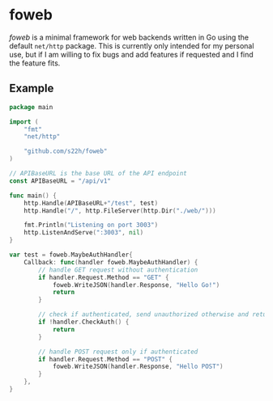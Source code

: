 # foweb

*foweb* is a minimal framework for web backends written in Go using the default
`net/http` package. This is currently only intended for my personal use, but if
I am willing to fix bugs and add features if requested and I find the feature
fits.

## Example

```go
package main

import (
	"fmt"
	"net/http"

	"github.com/s22h/foweb"
)

// APIBaseURL is the base URL of the API endpoint
const APIBaseURL = "/api/v1"

func main() {
	http.Handle(APIBaseURL+"/test", test)
	http.Handle("/", http.FileServer(http.Dir("./web/")))

	fmt.Println("Listening on port 3003")
	http.ListenAndServe(":3003", nil)
}

var test = foweb.MaybeAuthHandler{
	Callback: func(handler foweb.MaybeAuthHandler) {
		// handle GET request without authentication
		if handler.Request.Method == "GET" {
			foweb.WriteJSON(handler.Response, "Hello Go!")
			return
		}

		// check if authenticated, send unauthorized otherwise and return
		if !handler.CheckAuth() {
			return
		}

		// handle POST request only if authenticated
		if handler.Request.Method == "POST" {
			foweb.WriteJSON(handler.Response, "Hello POST")
		}
	},
}
```

